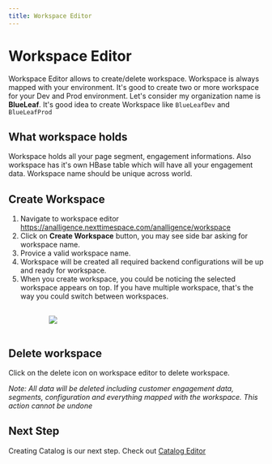 ```yaml
---
title: Workspace Editor
---
```


# Workspace Editor

Workspace Editor allows to create/delete workspace. Workspace is always mapped with your environment. It's good to create two or more workspace for your Dev and Prod environment. Let's consider my organization name is **BlueLeaf**. It's good idea to create Workspace like `BlueLeafDev` and `BlueLeafProd`

## What workspace holds

Workspace holds all your page segment, engagement informations. Also workspace has it's own HBase table which will have all your engagement data. Workspace name should be unique across world.

## Create Workspace

1. Navigate to workspace editor https://analligence.nexttimespace.com/analligence/workspace
2. Click on **Create Workspace** button, you may see side bar asking for workspace name.
3. Provice a valid workspace name.
4. Workspace will be created all required backend configurations will be up and ready for workspace.
5. When you create workspace, you could be noticing the selected workspace appears on top. If you have multiple workspace, that's the way you could switch between workspaces.

 <img style="max-height: 20rem; padding: 1rem 5rem;" src="/docs/imgs/analligence_create_workspace.png">

## Delete workspace

Click on the delete icon on workspace editor to delete workspace.

_Note: All data will be deleted including customer engagement data, segments, configuration and everything mapped with the workspace. This action cannot be undone_

## Next Step

Creating Catalog is our next step. Check out [Catalog Editor](/docs/editors/catalog-editor)